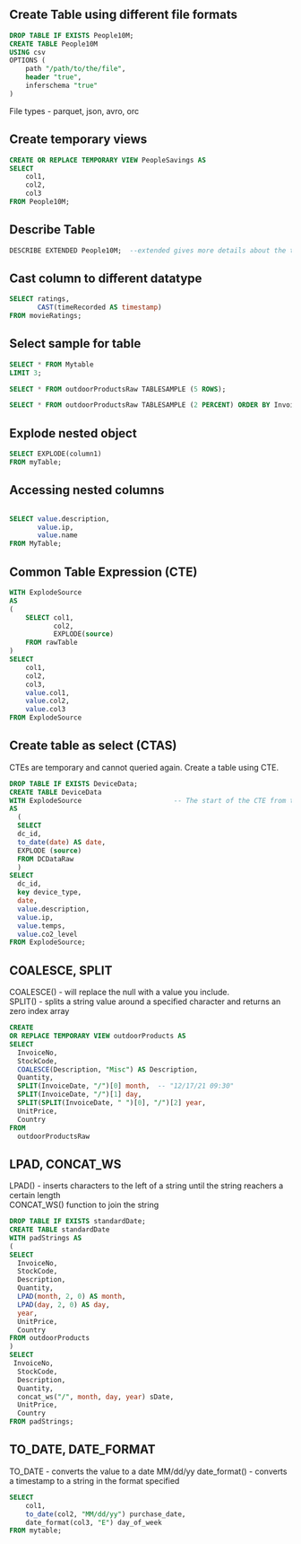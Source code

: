 ## Create Table using different file formats
```sql
DROP TABLE IF EXISTS People10M;
CREATE TABLE People10M
USING csv
OPTIONS (
    path "/path/to/the/file",
    header "true",
    inferschema "true"
)
```
File types - parquet, json, avro, orc


## Create temporary views
```sql
CREATE OR REPLACE TEMPORARY VIEW PeopleSavings AS
SELECT 
    col1,
    col2,
    col3
FROM People10M;
```

## Describe Table
```sql
DESCRIBE EXTENDED People10M;  --extended gives more details about the table
```


## Cast column to different datatype
```sql
SELECT ratings,
       CAST(timeRecorded AS timestamp)
FROM movieRatings;
```

## Select sample for table
```sql
SELECT * FROM Mytable
LIMIT 3;

SELECT * FROM outdoorProductsRaw TABLESAMPLE (5 ROWS);

SELECT * FROM outdoorProductsRaw TABLESAMPLE (2 PERCENT) ORDER BY InvoiceDate;
```


## Explode nested object
```sql
SELECT EXPLODE(column1)
FROM myTable;

```

## Accessing nested columns
```sql

SELECT value.description,
       value.ip,
       value.name
FROM MyTable;
```

## Common Table Expression (CTE)
```sql
WITH ExplodeSource
AS
(
    SELECT col1,
           col2,
           EXPLODE(source)
    FROM rawTable
)
SELECT
    col1,
    col2,
    col3,
    value.col1,
    value.col2,
    value.col3
FROM ExplodeSource
```

## Create table as select (CTAS)
CTEs are temporary and cannot queried again. Create a table using CTE.
```sql
DROP TABLE IF EXISTS DeviceData;
CREATE TABLE DeviceData                 
WITH ExplodeSource                       -- The start of the CTE from the last cell
AS
  (
  SELECT 
  dc_id,
  to_date(date) AS date,
  EXPLODE (source)
  FROM DCDataRaw
  )
SELECT 
  dc_id,
  key device_type,                       
  date,
  value.description,
  value.ip,
  value.temps,
  value.co2_level
FROM ExplodeSource;
```


## COALESCE, SPLIT

COALESCE() - will replace the null with a value you include.  
SPLIT() - splits a string value around a specified character and returns an zero index array

```sql
CREATE
OR REPLACE TEMPORARY VIEW outdoorProducts AS
SELECT
  InvoiceNo,
  StockCode,
  COALESCE(Description, "Misc") AS Description,
  Quantity,
  SPLIT(InvoiceDate, "/")[0] month,  -- "12/17/21 09:30" 
  SPLIT(InvoiceDate, "/")[1] day,
  SPLIT(SPLIT(InvoiceDate, " ")[0], "/")[2] year, 
  UnitPrice,
  Country
FROM
  outdoorProductsRaw
```
## LPAD, CONCAT_WS
LPAD() -  inserts characters to the left of a string until the string reachers a certain length  
CONCAT_WS() function to join the string
```sql
DROP TABLE IF EXISTS standardDate;
CREATE TABLE standardDate
WITH padStrings AS
(
SELECT 
  InvoiceNo,
  StockCode,
  Description,
  Quantity, 
  LPAD(month, 2, 0) AS month,
  LPAD(day, 2, 0) AS day,
  year,
  UnitPrice, 
  Country
FROM outdoorProducts
)
SELECT 
 InvoiceNo,
  StockCode,
  Description,
  Quantity, 
  concat_ws("/", month, day, year) sDate,
  UnitPrice,
  Country
FROM padStrings;
```

## TO_DATE, DATE_FORMAT
TO_DATE - converts the value to a date MM/dd/yy
date_format() - converts a timestamp to a string in the format specified
```sql
SELECT
    col1,
    to_date(col2, "MM/dd/yy") purchase_date,
    date_format(col3, "E") day_of_week
FROM mytable;
```